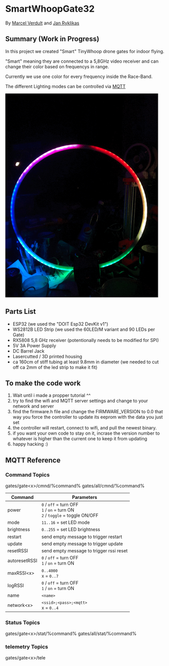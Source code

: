 # SmartWhoopGate32

By [Marcel Verdult](https://github.com/marcelverdult)
and [Jan Ryklikas](https://github.com/soulofnoob)

## Summary (Work in Progress)

  In this project we created "Smart" TinyWhoop drone gates for indoor flying.

  "Smart" meaning they are connected to a 5,8GHz video receiver and can change their color based on frequencys in range.

  Currently we use one color for every frequency inside the Race-Band.

  The different Lighting modes can be controlled via [MQTT](#mqtt-reference)

 ![AnimationGIF](Doku/WingAnimation.gif)

## Parts List

- ESP32 (we used the "DOIT Esp32 DevKit v1")
- WS2812B LED Strip (we used the 60LED/M variant and 90 LEDs per Gate)
- RX5808 5,8 GHz receiver (potentionally needs to be modified for SPI)
- 5V 3A Power Supply
- DC Barrel Jack
- Lasercutted / 3D printed housing
- ca 160cm of stiff tubing at least 9.8mm in diameter (we needed to cut off ca 2mm of the led strip to make it fit)

## To make the code work

1. Wait until i made a propper tutorial ^^
2. try to find the wifi and MQTT server settings and change to your network and server
3. find the firmware.h file and change the FIRMWARE_VERSION to 0.0 that way you force the controller to update its eeprom with the data you just set
4. the controller will restart, connect to wifi, and pull the newest binary.
5. if you want your own code to stay on it, incrase the version number to whatever is higher than the current one to keep it from updating
6. happy hacking :)

## MQTT Reference

### Command Topics

gates/gate&lt;x>/cmnd/%command%
gates/all/cmnd/%command%
  
| Command        | Parameters                                         |
| ----------     | -------------------------------------------------- |
| power          | `0` / `off` = turn OFF <br/> `1` / `on` = turn ON <br/> `2` / `toggle` = toggle ON/OFF |
| mode           | `11..16` = set LED mode                            |
| brightness     | `0..255` = set LED brightness                      |
| restart        | send empty message to trigger restart              |
| update         | send empty message to trigger update               |
| resetRSSI      | send empty message to trigger rssi reset           |
| autoresetRSSI  | `0` / `off` = turn OFF <br/> `1` / `on` = turn ON  |
| maxRSSI&lt;x>  | `0..4000` <br/> x = `0..7`                         |
| logRSSI        | `0` / `off` = turn OFF <br/> `1` / `on` = turn ON  |
| name           | `<name>`                                           |
| network&lt;x>  | `<ssid>;<pass>;<mqtt>` <br/> x = `0..4`            |

### Status Topics

gates/gate&lt;x>/stat/%command%
gates/all/stat/%command%

### telemetry Topics

gates/gate&lt;x>/tele

